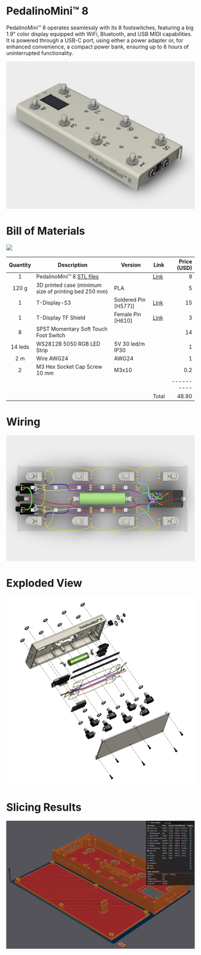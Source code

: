 # PedalinoMini™ 8

PedalinoMini™ 8 operates seamlessly with its 8 footswitches, featuring a big 1.9" color display equipped with WiFi, Bluetooth, and USB MIDI capabilities. It is powered through a USB-C port, using either a power adapter or, for enhanced convenience, a compact power bank, ensuring up to 6 hours of uninterrupted functionality.

![](./images/PedalinoMini%208.jpg)

# Bill of Materials

![](./images/PedalinoMini%204%20Naked.jpg)

Quantity|Description|Version|Link|Price (USD)
:------:|-----------|-------|----|-----:
1|PedalinoMini™ 8 [STL files](https://github.com/pedalino-sponsors/PedalinoMini-8)||[Link](https://github.com/sponsors/alf45tar/sponsorships?sponsor=alf45tar&tier_id=99999999&preview=false)|9
120 g|3D printed case (minimum size of printing bed 250 mm)|PLA||5
1|T-Display-S3|Soldered Pin [H577]]|[Link](https://www.lilygo.cc/products/t-display-s3?variant=42351558590645)|15
1|T-Display TF Shield|Female Pin [H610]|[Link](https://www.lilygo.cc/products/t-display-tf-shied?variant=42729797025973)|3
8|SPST Momentary Soft Touch Foot Switch|||14
14 leds|WS2812B 5050 RGB LED Strip|5V 30 led/m IP30||1
2 m|Wire AWG24|AWG24||1
2|M3 Hex Socket Cap Screw 10 mm|M3x10||0.2
|||||----------
||||Total|48.90

# Wiring

![](./images/PedalinoMini%208%20Wiring.jpg)

# Exploded View

![](./images/PedalinoMini%208%20Exploded%20View.jpg)

# Slicing Results

![](./images/PedalinoMini%208%20Slicing%20Results.jpg)

